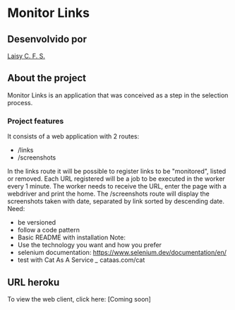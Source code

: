 # Monitor Links

## Desenvolvido por

[Laisy C. F. S.](https://github.com/laisy)

## About the project

Monitor Links is an application that was conceived as a step in the selection process.

### Project features

It consists of a web application with 2 routes:
- /links
- /screenshots

In the links route it will be possible to register links to be "monitored", listed or removed.
Each URL registered will be a job to be executed in the worker every 1 minute. The worker needs to receive the URL, enter the page with a webdriver and print the home.
The /screenshots route will display the screenshots taken with date,
separated by link sorted by descending date.
Need:
- be versioned
- follow a code pattern
- Basic README with installation
Note:
- Use the technology you want and how you prefer
- selenium documentation: https://www.selenium.dev/documentation/en/
- test with Cat As A Service *_* cataas.com/cat

## URL heroku
To view the web client, click here: [Coming soon]

